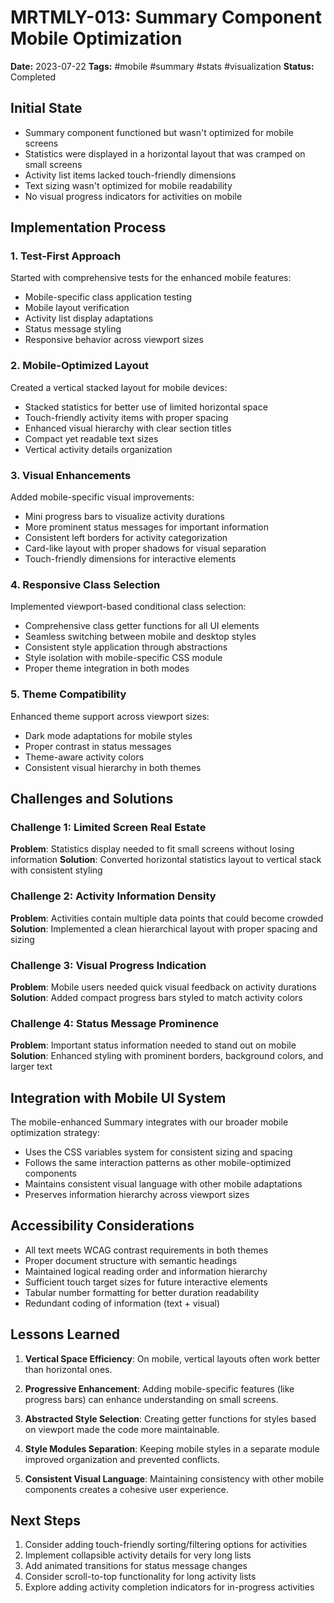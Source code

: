 # MRTMLY-013: Summary Component Mobile Optimization

**Date:** 2023-07-22
**Tags:** #mobile #summary #stats #visualization
**Status:** Completed

## Initial State
- Summary component functioned but wasn't optimized for mobile screens
- Statistics were displayed in a horizontal layout that was cramped on small screens
- Activity list items lacked touch-friendly dimensions
- Text sizing wasn't optimized for mobile readability
- No visual progress indicators for activities on mobile

## Implementation Process

### 1. Test-First Approach
Started with comprehensive tests for the enhanced mobile features:
- Mobile-specific class application testing
- Mobile layout verification
- Activity list display adaptations
- Status message styling
- Responsive behavior across viewport sizes

### 2. Mobile-Optimized Layout
Created a vertical stacked layout for mobile devices:
- Stacked statistics for better use of limited horizontal space
- Touch-friendly activity items with proper spacing
- Enhanced visual hierarchy with clear section titles
- Compact yet readable text sizes
- Vertical activity details organization

### 3. Visual Enhancements
Added mobile-specific visual improvements:
- Mini progress bars to visualize activity durations
- More prominent status messages for important information
- Consistent left borders for activity categorization
- Card-like layout with proper shadows for visual separation
- Touch-friendly dimensions for interactive elements

### 4. Responsive Class Selection
Implemented viewport-based conditional class selection:
- Comprehensive class getter functions for all UI elements
- Seamless switching between mobile and desktop styles
- Consistent style application through abstractions
- Style isolation with mobile-specific CSS module
- Proper theme integration in both modes

### 5. Theme Compatibility
Enhanced theme support across viewport sizes:
- Dark mode adaptations for mobile styles
- Proper contrast in status messages
- Theme-aware activity colors
- Consistent visual hierarchy in both themes

## Challenges and Solutions

### Challenge 1: Limited Screen Real Estate
**Problem**: Statistics display needed to fit small screens without losing information
**Solution**: Converted horizontal statistics layout to vertical stack with consistent styling

### Challenge 2: Activity Information Density
**Problem**: Activities contain multiple data points that could become crowded
**Solution**: Implemented a clean hierarchical layout with proper spacing and sizing

### Challenge 3: Visual Progress Indication
**Problem**: Mobile users needed quick visual feedback on activity durations
**Solution**: Added compact progress bars styled to match activity colors

### Challenge 4: Status Message Prominence
**Problem**: Important status information needed to stand out on mobile
**Solution**: Enhanced styling with prominent borders, background colors, and larger text

## Integration with Mobile UI System

The mobile-enhanced Summary integrates with our broader mobile optimization strategy:
- Uses the CSS variables system for consistent sizing and spacing
- Follows the same interaction patterns as other mobile-optimized components
- Maintains consistent visual language with other mobile adaptations
- Preserves information hierarchy across viewport sizes

## Accessibility Considerations

- All text meets WCAG contrast requirements in both themes
- Proper document structure with semantic headings
- Maintained logical reading order and information hierarchy
- Sufficient touch target sizes for future interactive elements
- Tabular number formatting for better duration readability
- Redundant coding of information (text + visual)

## Lessons Learned

1. **Vertical Space Efficiency**: On mobile, vertical layouts often work better than horizontal ones.

2. **Progressive Enhancement**: Adding mobile-specific features (like progress bars) can enhance understanding on small screens.

3. **Abstracted Style Selection**: Creating getter functions for styles based on viewport made the code more maintainable.

4. **Style Modules Separation**: Keeping mobile styles in a separate module improved organization and prevented conflicts.

5. **Consistent Visual Language**: Maintaining consistency with other mobile components creates a cohesive user experience.

## Next Steps

1. Consider adding touch-friendly sorting/filtering options for activities
2. Implement collapsible activity details for very long lists
3. Add animated transitions for status message changes
4. Consider scroll-to-top functionality for long activity lists
5. Explore adding activity completion indicators for in-progress activities
